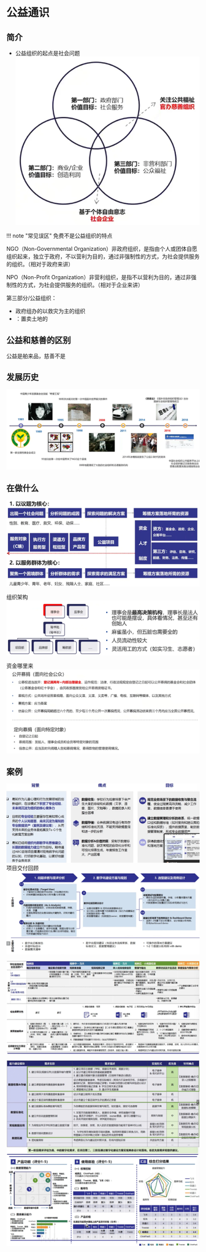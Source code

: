 # 公益通识

## 简介
- 公益组织的起点是社会问题
![](assets/industry-welfare.assets/20240825105823.webp)

!!! note "常见误区"
    免费不是公益组织的特点


NGO（Non-Governmental Organization）非政府组织，是指由个人或团体自愿组织起来，独立于政府，不以营利为目的，通过非强制性的方式，为社会提供服务的组织。（相对于政府来讲）

NPO（Non-Profit Organization）非营利组织，是指不以营利为目的，通过非强制性的方式，为社会提供服务的组织。（相对于企业来讲）

第三部分/公益组织：


- 政府组办的以救灾为主的组织
- ：置卖土地的


## 公益和慈善的区别


公益是舶来品，慈善不是

## 发展历史
![](assets/industry-welfare.assets/20240825110728.webp)


## 在做什么

![](assets/industry-welfare.assets/20240825111630.webp)

组织架构
![](assets/industry-welfare.assets/20240825111828.webp)

资金哪里来
![](assets/industry-welfare.assets/20240825112209.webp)

## 案例

![](assets/industry-welfare.assets/20240825140335.webp)
项目交付回顾
![](assets/industry-welfare.assets/20240825141008.webp)

![](assets/industry-welfare.assets/20240825141601.webp)

![](assets/industry-welfare.assets/20240825141933.webp)
![](assets/industry-welfare.assets/4fa89db9a3c5bf94e05bcb5931dc0d6.webp)